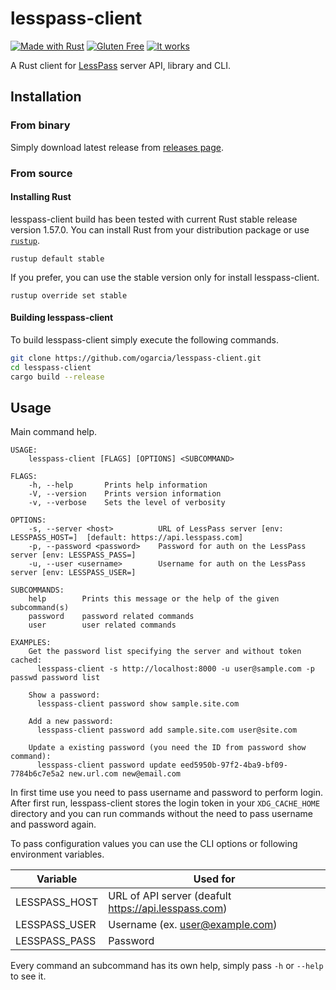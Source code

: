 # lesspass-client

[![Made with Rust](https://forthebadge.com/images/badges/made-with-rust.svg)](https://forthebadge.com)
[![Gluten Free](https://forthebadge.com/images/badges/gluten-free.svg)](https://forthebadge.com)
[![It works](https://forthebadge.com/images/badges/it-works-why.svg)](https://forthebadge.com)

A Rust client for [LessPass][lesspass] server API, library and CLI.

[lesspass]: https://github.com/lesspass/lesspass

## Installation

### From binary

Simply download latest release from [releases page][releases].

[releases]: https://github.com/ogarcia/lesspass-client/releases

### From source

#### Installing Rust

lesspass-client build has been tested with current Rust stable release
version 1.57.0. You can install Rust from your distribution package or use
[`rustup`](rustup).
```
rustup default stable
```

If you prefer, you can use the stable version only for install
lesspass-client.
```
rustup override set stable
```

[rustup]: https://rustup.rs/

#### Building lesspass-client

To build lesspass-client simply execute the following commands.
```sh
git clone https://github.com/ogarcia/lesspass-client.git
cd lesspass-client
cargo build --release
```

## Usage

Main command help.
```
USAGE:
    lesspass-client [FLAGS] [OPTIONS] <SUBCOMMAND>

FLAGS:
    -h, --help       Prints help information
    -V, --version    Prints version information
    -v, --verbose    Sets the level of verbosity

OPTIONS:
    -s, --server <host>          URL of LessPass server [env: LESSPASS_HOST=]  [default: https://api.lesspass.com]
    -p, --password <password>    Password for auth on the LessPass server [env: LESSPASS_PASS=]
    -u, --user <username>        Username for auth on the LessPass server [env: LESSPASS_USER=]

SUBCOMMANDS:
    help        Prints this message or the help of the given subcommand(s)
    password    password related commands
    user        user related commands

EXAMPLES:
    Get the password list specifying the server and without token cached:
      lesspass-client -s http://localhost:8000 -u user@sample.com -p passwd password list

    Show a password:
      lesspass-client password show sample.site.com

    Add a new password:
      lesspass-client password add sample.site.com user@site.com

    Update a existing password (you need the ID from password show command):
      lesspass-client password update eed5950b-97f2-4ba9-bf09-7784b6c7e5a2 new.url.com new@email.com
```

In first time use you need to pass username and password to perform login.
After first run, lesspass-client stores the login token in your
`XDG_CACHE_HOME` directory and you can run commands without the need to pass
username and password again.

To pass configuration values you can use the CLI options or following
environment variables.

| Variable | Used for |
| --- | --- |
| LESSPASS_HOST | URL of API server (deafult https://api.lesspass.com) |
| LESSPASS_USER | Username (ex. user@example.com) |
| LESSPASS_PASS | Password |

Every command an subcommand has its own help, simply pass `-h` or `--help`
to see it.

